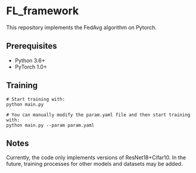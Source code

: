 # FL_framework

This repository implements the FedAvg algorithm on Pytorch.

## Prerequisites

- Python 3.6+
- PyTorch 1.0+

## Training

```
# Start training with:
python main.py

# You can manually modify the param.yaml file and then start training with:
python main.py --param param.yaml
```

## Notes

Currently, the code only implements versions of ResNet18+Cifar10. In the future, training processes for other models and datasets may be added.
